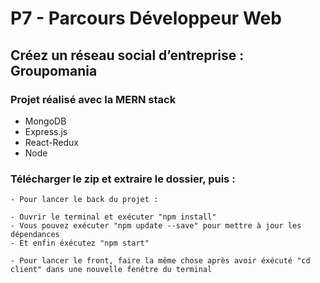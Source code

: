 # P7 - Parcours Développeur Web

## Créez un réseau social d’entreprise : Groupomania

### Projet réalisé avec la MERN stack

- MongoDB
- Express.js
- React-Redux
- Node

### Télécharger le zip et extraire le dossier, puis :

    - Pour lancer le back du projet :

    - Ouvrir le terminal et exécuter "npm install"
    - Vous pouvez exécuter "npm update --save" pour mettre à jour les dépendances
    - Et enfin éxécutez "npm start"

    - Pour lancer le front, faire la même chose après avoir éxécuté "cd client" dans une nouvelle fenêtre du terminal
